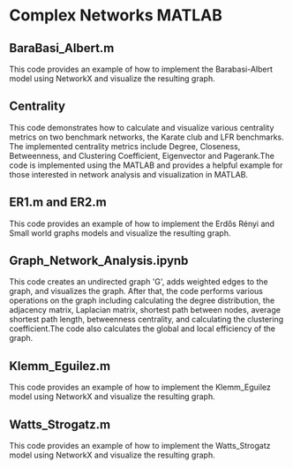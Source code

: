 # Complex Networks MATLAB

## BaraBasi_Albert.m  
This code provides an example of how to implement the Barabasi-Albert model using NetworkX and visualize the resulting graph.  

## Centrality  
This code demonstrates how to calculate and visualize various centrality metrics on two benchmark networks, the Karate club and LFR benchmarks. The implemented centrality metrics include Degree, Closeness, Betweenness, and Clustering Coefficient, Eigenvector and Pagerank.The code is implemented using the MATLAB and provides a helpful example for those interested in network analysis and visualization in MATLAB.

## ER1.m and ER2.m
This code provides an example of how to implement the Erdős Rényi and Small world graphs models and visualize the resulting graph.  

## Graph_Network_Analysis.ipynb  
This code creates an undirected graph 'G', adds weighted edges to the graph, and visualizes the graph. After that, the code performs various operations on the graph including calculating the degree distribution, the adjacency matrix, Laplacian matrix, shortest path between nodes, average shortest path length, betweenness centrality, and calculating the clustering coefficient.The code also calculates the global and local efficiency of the graph.

## Klemm_Eguilez.m  
This code provides an example of how to implement the Klemm_Eguilez model using NetworkX and visualize the resulting graph.  

## Watts_Strogatz.m  
This code provides an example of how to implement the Watts_Strogatz model using NetworkX and visualize the resulting graph.  
